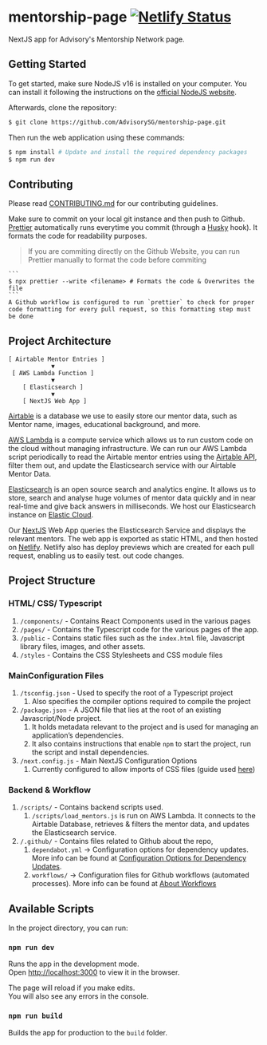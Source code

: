 # mentorship-page [![Netlify Status](https://api.netlify.com/api/v1/badges/f804919f-a599-456c-8127-496ed860123c/deploy-status)](https://app.netlify.com/sites/tender-meitner-99286b/deploys)

NextJS app for Advisory's Mentorship Network page.

## Getting Started

To get started, make sure NodeJS v16 is installed on your computer.
You can install it following the instructions on the [official NodeJS website](https://nodejs.org/en/).

Afterwards, clone the repository:

```bash
$ git clone https://github.com/AdvisorySG/mentorship-page.git
```

Then run the web application using these commands:

```bash
$ npm install # Update and install the required dependency packages
$ npm run dev
```

## Contributing

Please read [CONTRIBUTING.md](https://github.com/AdvisorySG/CONTRIBUTING.md/blob/main/CONTRIBUTING.md)
for our contributing guidelines.

Make sure to commit on your local git instance and then push to Github.
[Prettier](https://prettier.io/) automatically runs everytime you commit (through a [Husky](https://typicode.github.io/husky/#/) hook).
It formats the code for readability purposes.

> If you are commiting directly on the Github Website, you can run Prettier manually to format the code before commiting

    ```
    $ npx prettier --write <filename> # Formats the code & Overwrites the file
    ```
    A Github workflow is configured to run `prettier` to check for proper code formatting for every pull request, so this formatting step must be done

## Project Architecture

```
[ Airtable Mentor Entries ]
            ▼
 [ AWS Lambda Function ]
            ▼
    [ Elasticsearch ]
            ▼
    [ NextJS Web App ]
```

[Airtable](https://www.airtable.com/) is a database we use to easily store our mentor data, such as
Mentor name, images, educational background, and more.

[AWS Lambda](https://aws.amazon.com/lambda/) is a compute service which allows us to run custom code on the
cloud without managing infrastructure. We can run our AWS Lambda script
periodically to read the Airtable mentor entries using the [Airtable API](https://github.com/Airtable/airtable.js), filter
them out, and update the Elasticsearch service with our Airtable Mentor Data.

[Elasticsearch](https://www.elastic.co/elasticsearch/) is an open source search and analytics engine. It allows
us to store, search and analyse huge volumes of mentor data quickly and
in near real-time and give back answers in milliseconds. We host our
Elasticsearch instance on [Elastic Cloud](https://www.elastic.co/cloud/).

Our [NextJS](https://nextjs.org/) Web App queries the Elasticsearch Service and displays the relevant mentors.
The web app is exported as static HTML, and then hosted on [Netlify](https://www.netlify.com/).
Netlify also has deploy previews which are created for each pull request, enabling us to easily test.
out code changes.

## Project Structure

### HTML/ CSS/ Typescript

1. `/components/` - Contains React Components used in the various pages
2. `/pages/` - Contains the Typescript code for the various pages of the app.
3. `/public` - Contains static files such as the `index.html` file, Javascript library files, images, and other assets.
4. `/styles` - Contains the CSS Stylesheets and CSS module files

### MainConfiguration Files

1. `/tsconfig.json` - Used to specify the root of a Typescript project
   1. Also specifies the compiler options required to compile the project
2. `/package.json` - A JSON file that lies at the root of an existing Javascript/Node project.
   1. It holds metadata relevant to the project and is used for managing an application’s dependencies.
   2. It also contains instructions that enable `npm` to start the project, run the script and install dependencies.
3. `/next.config.js` - Main NextJS Configuration Options
   1. Currently configured to allow imports of CSS files (guide used [here](https://cwtuan.blogspot.com/2022/10/disable-css-module-in-nextjs-v1231-sept.html))

### Backend & Workflow

1. `/scripts/` - Contains backend scripts used.
   1. `/scripts/load_mentors.js` is run on AWS Lambda. It connects to the Airtable Database, retrieves & filters the mentor data, and updates the Elasticsearch service.
2. `/.github/` - Contains files related to Github about the repo,
   1. `dependabot.yml` -> Configuration options for dependency updates. More info can be found at [Configuration Options for Dependency Updates](https://docs.github.com/en/code-security/supply-chain-security/keeping-your-dependencies-updated-automatically/configuration-options-for-dependency-updates).
   2. `workflows/` -> Configuration files for Github workflows (automated processes). More info can be found at [About Workflows](https://docs.github.com/en/actions/using-workflows/about-workflows)

## Available Scripts

In the project directory, you can run:

### `npm run dev`

Runs the app in the development mode.<br />
Open [http://localhost:3000](http://localhost:3000) to view it in the browser.

The page will reload if you make edits.<br />
You will also see any errors in the console.

### `npm run build`

Builds the app for production to the `build` folder.<br />
